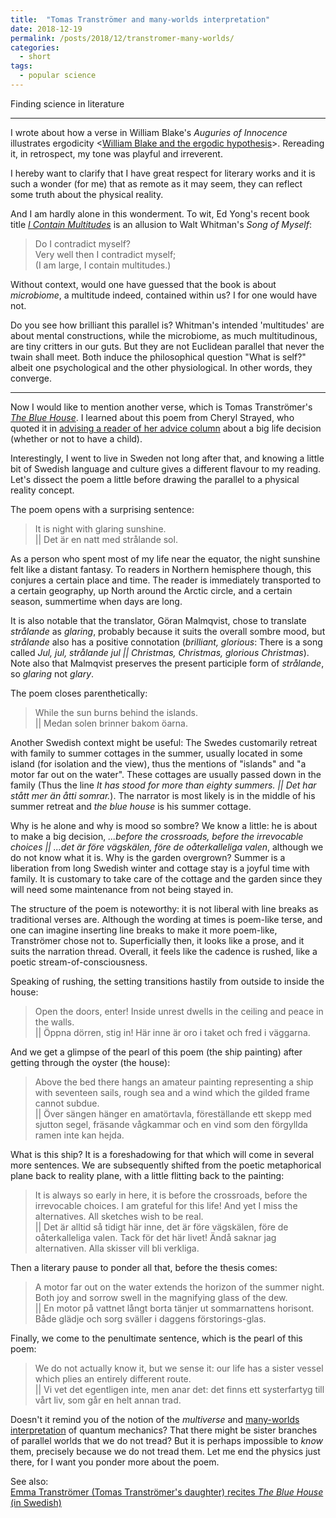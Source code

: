 ```yaml
---
title:  "Tomas Tranströmer and many-worlds interpretation"
date: 2018-12-19
permalink: /posts/2018/12/transtromer-many-worlds/
categories: 
  - short
tags:
  - popular science
---
```

Finding science in literature

---
I wrote about how a verse in William Blake's _Auguries of Innocence_ illustrates ergodicity <[William Blake and the ergodic hypothesis](https://researcherblogski.wordpress.com/2016/05/30/william-blake-and-the-ergodic-hypothesis/)>. Rereading it, in retrospect, my tone was playful and irreverent.

I hereby want to clarify that I have great respect for literary works and it is such a wonder (for me) that as remote as it may seem, they can reflect some truth about the physical reality. 

And I am hardly alone in this wonderment. To wit, Ed Yong's recent book title [_I Contain Multitudes_](https://www.amazon.com/Contain-Multitudes-Microbes-Within-Grander-ebook/dp/B01824YMCM/) is an allusion to Walt Whitman's _Song of Myself_:

>Do I contradict myself?  
Very well then I contradict myself;  
(I am large, I contain multitudes.)

Without context, would one have guessed that the book is about _microbiome_, a multitude indeed, contained within us? I for one would have not. 

Do you see how brilliant this parallel is? Whitman's intended 'multitudes' are about mental constructions, while the microbiome, as much multitudinous, are tiny critters in our guts. But they are not Euclidean parallel that never the twain shall meet. Both induce the philosophical question "What is self?" albeit one psychological and the other physiological. In other words, they converge.

---

Now I would like to mention another verse, which is Tomas Tranströmer's [_The Blue House_](https://www.poemhunter.com/poem/the-blue-house/). I learned about this poem from Cheryl Strayed, who quoted it in [advising a reader of her advice column](https://therumpus.net/2011/04/dear-sugar-the-rumpus-advice-column-71-the-ghost-ship-that-didnt-carry-us/) about a big life decision (whether or not to have a child).

Interestingly, I went to live in Sweden not long after that, and knowing a little bit of Swedish language and culture gives a different flavour to my reading. Let's dissect the poem a little before drawing the parallel to a physical reality concept. 

The poem opens with a surprising sentence:
>It is night with glaring sunshine.   
|| Det är en natt med strålande sol.

As a person who spent most of my life near the equator, the night sunshine felt like a distant fantasy. To readers in Northern hemisphere though, this conjures a certain place and time. The reader is immediately transported to a certain geography, up North around the Arctic circle, and a certain season, summertime when days are long. 

It is also notable that the translator, Göran Malmqvist, chose to translate _strålande_ as _glaring_, probably because it suits the overall sombre mood, but _strålande_ also has a positive connotation (_brilliant, glorious_: There is a song called _Jul, jul, strålande jul \|\| Christmas, Christmas, glorious Christmas_). Note also that Malmqvist preserves the present participle form of _strålande_, so _glaring_ not _glary_.

The poem closes parenthetically:
>While the sun burns behind the islands.  
|| Medan solen brinner bakom öarna.

Another Swedish context might be useful: The Swedes customarily retreat with family to summer cottages in the summer, usually located in some island (for isolation and the view), thus the mentions of "islands" and "a motor far out on the water". These cottages are usually passed down in the family (Thus the line _It has stood for more than eighty summers. \|\| Det har stått mer än åtti somrar._). The narrator is most likely is in the middle of his summer retreat and _the blue house_ is his summer cottage. 

Why is he alone and why is mood so sombre? We know a little: he is about to make a big decision, _...before the crossroads, before the irrevocable choices \|\| ...det är före vägskälen, före de oåterkalleliga valen_, although we do not know what it is. Why is the garden overgrown? Summer is a liberation from long Swedish winter and cottage stay is a joyful time with family. It is customary to take care of the cottage and the garden since they will need some maintenance from not being stayed in. 

The structure of the poem is noteworthy: it is not liberal with line breaks as traditional verses are. Although the wording at times is poem-like terse, and one can imagine inserting line breaks to make it more poem-like, Tranströmer chose not to. Superficially then, it looks like a prose, and it suits the narration thread. Overall, it feels like the cadence is rushed, like a poetic stream-of-consciousness. 

Speaking of rushing, the setting transitions hastily from outside to inside the house:
>Open the doors, enter! Inside unrest dwells in the ceiling and peace in the walls.  
|| Öppna dörren, stig in! Här inne är oro i taket och fred i väggarna.

And we get a glimpse of the pearl of this poem (the ship painting) after getting through the oyster (the house):
>Above the bed there hangs an amateur painting representing a ship with seventeen sails, rough sea and a wind which the gilded frame cannot subdue.  
|| Över sängen hänger en amatörtavla, föreställande ett skepp med sjutton segel, fräsande vågkammar och en vind som den förgyllda ramen inte kan hejda. 

What is this ship? It is a foreshadowing for that which will come in several more sentences. We are subsequently shifted from the poetic metaphorical plane back to reality plane, with a little flitting back to the painting:
>It is always so early in here, it is before the crossroads, before the irrevocable choices. I am grateful for this life! And yet I miss the alternatives. All sketches wish to be real.   
|| Det är alltid så tidigt här inne, det är före vägskälen, före de oåterkalleliga valen. Tack för det här livet! Ändå saknar jag alternativen. Alla skisser vill bli verkliga.

Then a literary pause to ponder all that, before the thesis comes:
>A motor far out on the water extends the horizon of the summer night. Both joy and sorrow swell in the magnifying glass of the dew.  
|| En motor på vattnet långt borta tänjer ut sommarnattens horisont. Både glädje och sorg sväller i daggens förstorings-glas.

Finally, we come to the penultimate sentence, which is the pearl of this poem:
>We do not actually know it, but we sense it: our life has a sister vessel which plies an entirely different route.   
|| Vi vet det egentligen inte, men anar det: det finns ett systerfartyg till vårt liv, som går en helt annan trad.

Doesn't it remind you of the notion of the _multiverse_ and [many-worlds interpretation](https://en.wikipedia.org/wiki/Many-worlds_interpretation) of quantum mechanics? That there might be sister branches of parallel worlds that we do not tread? But it is perhaps impossible to _know_ them, precisely because we do not tread them. Let me end the physics just there, for I want you ponder more about the poem.

See also:  
[Emma Tranströmer (Tomas Tranströmer's daughter) recites _The Blue House_ (in Swedish)](https://www.youtube.com/watch?v=NOkhxpr_4To)
